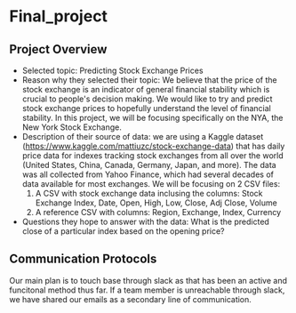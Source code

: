 # Final_project

## Project Overview
- Selected topic: Predicting Stock Exchange Prices
- Reason why they selected their topic: We believe that the price of the stock exchange is an indicator of general financial stability which is crucial to people's decision making. We would like to try and predict stock exchange prices to hopefully understand the level of financial stability. In this project, we will be focusing specifically on the NYA, the New York Stock Exchange.
- Description of their source of data: we are using a Kaggle dataset (https://www.kaggle.com/mattiuzc/stock-exchange-data) that has daily price data for indexes tracking stock exchanges from all over the world (United States, China, Canada, Germany, Japan, and more). The data was all collected from Yahoo Finance, which had several decades of data available for most exchanges. We will be focusing on 2 CSV files:
    1. A CSV with stock exchange data inclusing the columns: Stock Exchange Index, Date, Open, High, Low, Close, Adj Close, Volume
    2. A reference CSV with columns: Region, Exchange, Index, Currency
- Questions they hope to answer with the data: What is the predicted close of a particular index based on the opening price?

## Communication Protocols
Our main plan is to touch base through slack as that has been an active and funcitonal method thus far. If a team member is unreachable through slack, we have shared our emails as a secondary line of communication.
